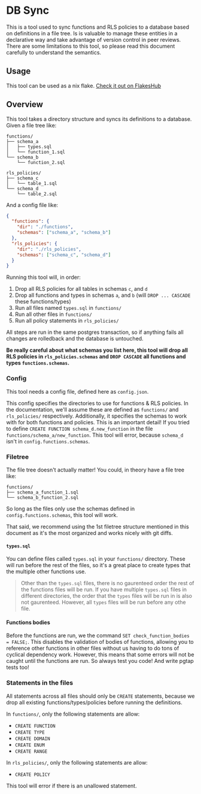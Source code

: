 # DB Sync

This is a tool used to sync functions and RLS policies to a database based on definitions in a file tree.
Is is valuable to manage these entities in a declarative way and take advantage of version control in peer reviews.
There are some limitations to this tool, so please read this document carefully to understand the semantics.

## Usage

This tool can be used as a nix flake. [Check it out on FlakesHub](https://flakehub.com/flake/jaredramirez/db_sync)

## Overview

This tool takes a directory structure and syncs its definitions to a database. Given a file tree like:

```
functions/
├── schema_a
│   ├── types.sql
│   └── function_1.sql
└── schema_b
    └── function_2.sql

rls_policies/
├── schema_c
│   └── table_1.sql
└── schema_d
    └── table_2.sql
```

And a config file like:
```json
{
  "functions": {
    "dir": "./functions",
    "schemas": ["schema_a", "schema_b"]
  },
  "rls_policies": {
    "dir": "./rls_policies",
    "schemas": ["schema_c", "schema_d"]
  }
}

```

Running this tool will, in order:

1. Drop all RLS policies for all tables in schemas `c`, and `d`
2. Drop all functions and types in  schemas `a`, and `b` (will `DROP ... CASCADE` these functions/types)
3. Run all files named `types.sql` in `functions/`
4. Run all other files in `functions/`
5. Run all policy statements in `rls_policies/`

All steps are run in the same postgres transaction, so if anything fails all changes are rolledback and the database is untouched.

**Be really careful about what schemas you list here, this tool will drop all RLS policies in `rls_policies.schemas` and `DROP CASCADE` all functions and types `functions.schemas`.**

### Config

This tool needs a config file, defined here as `config.json`.

This config specifies the directories to use for functions & RLS policies. In the documentation, we'll assume these are defined as `functions/` and `rls_policies/` respectively.
Additionally, it specifies the schemas to work with for both functions and policies. This is an important detail!
If you tried to define `CREATE FUNCTION schema_d.new_function` in the file `functions/schema_a/new_function`.
This tool will error, because `schema_d` isn't in `config.functions.schemas`. 

### Filetree

The file tree doesn't actually matter! You could, in theory have a file tree like:
```
functions/
├── schema_a_function_1.sql
└── schema_b_function_2.sql
```

So long as the files only use the schemas defined in `config.functions.schemas`, this tool will work.

That said, we recommend using the 1st filetree structure mentioned in this document as it's the most organized and works nicely with git diffs. 

#### `types.sql`

You can define files called `types.sql` in your `functions/` directory. These will run before the rest of the files, so it's a great place to 
create types that the multiple other functions use.

> Other than the `types.sql` files, there is no gaurenteed order the rest of the functions files will be run. If you have multiple `types.sql` files in different directories, the order that the `types` files will be run in is also not gaurenteed. However, all `types` files will be run before any othe file.

#### Functions bodies

Before the functions are run, we the command `SET check_function_bodies = FALSE;`. This disables the validation of bodies of functions, allowing you to reference other functions in other files without us having to do tons of cyclical dependency work. However, this means that some errors will not be caught until the functions are run. So always test you code! And write pgtap tests too!

### Statements in the files

All statements across all files should only be `CREATE` statements, because we drop all existing functions/types/policies before running the definitions. 

In `functions/`, only the following statements are allow:
- `CREATE FUNCTION`
- `CREATE TYPE`
- `CREATE DOMAIN`
- `CREATE ENUM`
- `CREATE RANGE`

In `rls_policies/`, only the following statements are allow:
- `CREATE POLICY`

This tool will error if there is an unallowed statement. 
